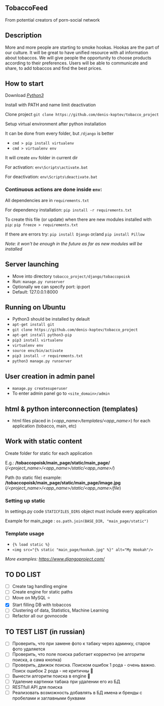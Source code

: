 ## TobaccoFeed

From potential creators of porn-social network

## Description

More and more people are starting to smoke hookas. Hookas are the part of our culture.
It will be great to have unified resource with all information about tobaccos.
We will give people the opportunity to choose products according to their preferences.
Users will be able to communicate and share, to add tobaccos and find the best prices.

## How to start

Download *[Python3](https://www.python.org/ftp/python/3.6.1/python-3.6.1.exe)*

Install with PATH and name limit deactivation

Clone project
`git clone https://github.com/denis-koptev/tobacco_project`

Setup virtual environment after python installation

It can be done from every folder, but `/django` is better
* `cmd > pip install virtualenv`
* `cmd > virtualenv env`

It will create `env` folder in current dir

For activation: `env\Scripts\activate.bat`

For deactivation: `env\Scripts\deactivate.bat`

### Continuous actions are done inside `env`:

All  dependencies are in `requirements.txt`

For dependency installation: `pip install -r requirements.txt`
	
To create this file (or update) when there are new modules installed with `pip`: `pip freeze > requirements.txt`

If there are errors try: `pip install Django` or/and `pip install Pillow`

*Note: it won't be enough in the future as far as new modules will be installed*

## Server launching

* Move into directory `tobacco_project/django/tobaccopoisk`
* Run: `manage.py runserver`
* Optionally we can specify port: ip:port
* Default: 127.0.0.1:8000

## Running on Ubuntu

* Python3 should be installed by delault
* `apt-get install git`
* `git clone https://github.com/denis-koptev/tobacco_project`
* `apt-get install python3-pip`
* `pip3 install virtualenv`
* `virtualenv env`
* `source env/bin/activate`
* `pip3 install -r requirements.txt`
* `python3 manage.py runserver`

## User creation in admin panel

* `manage.py createsuperuser`
* To enter admin panel go to `<site_domain>/admin`

## html & python interconnection (templates)

* html files placed in
(*<app_name>/templates/<app_name>*) for each application (tobacco, main, etc)

## Work with static content
Create folder for static for each application

E.g.: **/tobaccopoisk/main_page/static/main_page/** 
(*/<project_name>/<app_name>/static/<app_name>/*)

Path (to static file) example: **/tobaccopoisk/main_page/static/main_page/image.jpg** 
(*/<project_name>/<app_name>/static/<app_name>/file*)

### Setting up static

In settings.py code `STATICFILES_DIRS` object must include every application

Example for main_page : `os.path.join(BASE_DIR, "main_page/static")`
### Template usage
* `{% load static %}`
* `<img src="{% static "main_page/hookah.jpg" %}" alt="My Hookah"/>`

*More examples: https://www.djangoproject.com/*


## TO DO LIST

- [ ] Create tag handling engine
- [ ] Create engine for static paths
- [ ] Move on MySQL :star:
- [x] Start filling DB with tobaccos
- [ ] Clustering of data, Statistics, Machine Learning
- [ ] Refactor all our govnocode

## TO TEST LIST (in russian)

- [ ] Проверить, что при замене фото к табаку через админку, старое фото удаляется
- [ ] Проверить, что поле поиска работает корректно (не алгоритм поиска, а сама кнопка)
- [ ] Проверить, движок поиска. Поиском ошибок 1 рода - очень важно. Поиск ошибок 2 рода - не критичны :rocket:
- [ ] Вынести алгоритм поиска в engine :rocket:
- [ ] Удаление картинки табака при удалении его из БД
- [ ] RESTfull API для поиска
- [ ] Реализовать возможность добавлять в БД имена и бренды с пробелами и заглавными буквами
